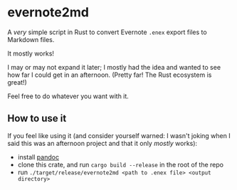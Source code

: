 # evernote2md

A *very* simple script in Rust to convert Evernote `.enex` export files to Markdown files.

It mostly works!

I may or may not expand it later; I mostly had the idea and wanted to see how far I could get in an afternoon. (Pretty far! The Rust ecosystem is great!)

Feel free to do whatever you want with it.

## How to use it

If you feel like using it (and consider yourself warned: I wasn't joking when I said this was an afternoon project and that it only *mostly* works):

- install [pandoc](http://pandoc.org)
- clone this crate, and run `cargo build --release` in the root of the repo
- run `./target/release/evernote2md <path to .enex file> <output directory>`
